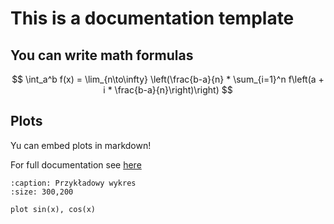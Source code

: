 # This is a documentation template

## You can write math formulas

$$
\int_a^b f(x) = \lim_{n\to\infty} \left(\frac{b-a}{n} * \sum_{i=1}^n f\left(a + i * \frac{b-a}{n}\right)\right)
$$

## Plots

Yu can embed plots in markdown!

For full documentation see [here](//pypi.org/project/sphinxcontrib-plot/)

```{plot} gnuplot
:caption: Przykładowy wykres
:size: 300,200

plot sin(x), cos(x)
```
